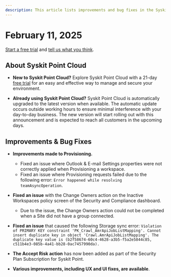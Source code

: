 ```yaml
---
description: This article lists improvements and bug fixes in the Syskit Point Cloud version 2025.2.80.1
---
```


# February 11, 2025

[Start a free trial](https://www.syskit.com/products/point/free-trial/) and [tell us what you think](https://www.syskit.com/company/contact-us/).

## About Syskit Point Cloud

* **New to Syskit Point Cloud?** Explore Syskit Point Cloud with a 21-day [free trial](https://www.syskit.com/products/point/free-trial/) for an easy and effective way to manage and secure your environment.

* **Already using Syskit Point Cloud?** Syskit Point Cloud is automatically upgraded to the latest version when available. The automatic update occurs outside working hours to ensure minimal interference with your day-to-day business. The new version will start rolling out with this announcement and is expected to reach all customers in the upcoming days.


## Improvements & Bug Fixes

* **Improvements made to Provisioning.**
  * Fixed an issue where Outlook & E-mail Settings properties were not correctly applied when Provisioning a workspace.
  * Fixed an issue where Provisioning requests failed due to the following error: `Error happened while resolving teamAsyncOperation`.


* **Fixed an issue** with the Change Owners action on the Inactive Workspaces policy screen of the Security and Compliance dashboard.
  * Due to the issue, the Change Owners action could not be completed when a Site did not have a group connected.  

* **Fixed an issue** that caused the following Storage sync error: `Violation of PRIMARY KEY constraint 'PK_Crawl_AmrApiJobListMapping'. Cannot insert duplicate key in object 'Crawl.AmrApiJobListMapping'. The duplicate key value is (b2f58674-60c4-4628-a3b5-f5a2e5844c85, c511b4e3-085b-4a41-bb28-0ac7457990da).`

* **The Accept Risk action** has now been added as part of the Security Plan Subscription for Syskit Point. 

* **Various improvements, including UX and UI fixes, are available**.